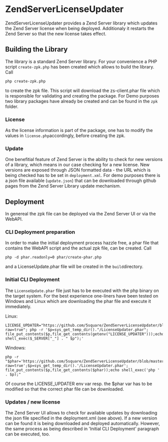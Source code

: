 # ZendServerLicenseUpdater

ZendServerLicenseUpdater provides a Zend Server library which updates the Zend Server license when being deployed. Additionaly it restarts the Zend Server so that the new license takes effect.

## Building the Library
The library is a standard Zend Server library. For your convenience a PHP script ```create-zpk.php``` has been created which allows to build the library. Call 
```
php create-zpk.php
```
to create the zpk file. This script will download the zs-client.phar file which is responsible for validating and creating the package.
For Demo purposes two library packages have already be created and can be found in the ```zpk``` folder. 

### License
As the license information is part of the package, one has to modify the values in ```license.php```accordingly, before creating the zpk.

### Update
One benefitial feature of Zend Server is the ability to check for new versions of a library, which means in our case checking for a new license.
New versions are exposed through JSON formatted data - the URL which is being checked has to be set in ```deployment.xml```.
For demo purposes there is a json file available (```update.json```) that can be downloaded through github pages from the Zend Server Library update mechanism.
  
## Deployment
In genereal the zpk file can be deployed via the Zend Server UI or via the WebAPI. 

### CLI Deployment preparation  
In order to make the initial deployment process hazzle free, a phar file that contains the WebAPI script and the actual zpk file, can be created. Call 
```
php -d phar.readonly=0 phar/create-phar.php
```
and a LicenseUpdate.phar file will be created in the ```build```directory.

### Initial CLI Deployment
The ```LicenseUpdate.phar``` file just has to be executed with the php binary on the target system. For the best experience one-liners have been tested on Windows and Linux which are downloading the phar file and execute it immediately. 

Linux:
```
LICENSE_UPDATER="https://github.com/5square/ZendServerLicenseUpdater/blob/master/build/LicenseUpdater.phar?raw=true"; php -r '$p=sys_get_temp_dir()."/LicenseUpdater.phar"; file_put_contents($p,file_get_contents(getenv("LICENSE_UPDATER")));echo shell_exec($_SERVER["_"] . " $p");'
```

Windows:
```
php -r "$phar='https://github.com/5square/ZendServerLicenseUpdater/blob/master/build/LicenseUpdater.phar?raw=true';$p=sys_get_temp_dir().'/LicenseUpdater.phar'; file_put_contents($p,file_get_contents($phar));echo shell_exec('php ' . $p);"
```

Of course the LICENSE_UPDATER env var resp. the $phar var has to be modified so that the correct phar file can be downloaded.

### Updates / new license
The Zend Server UI allows to check for available updates by downloading the json file specified in the deployment.xml (see above). If a new version can be found it is being downloaded and deployed automatically. 
However, the same process as being described in 'Initial CLI Deployment' paragraph can be executed, too.  
